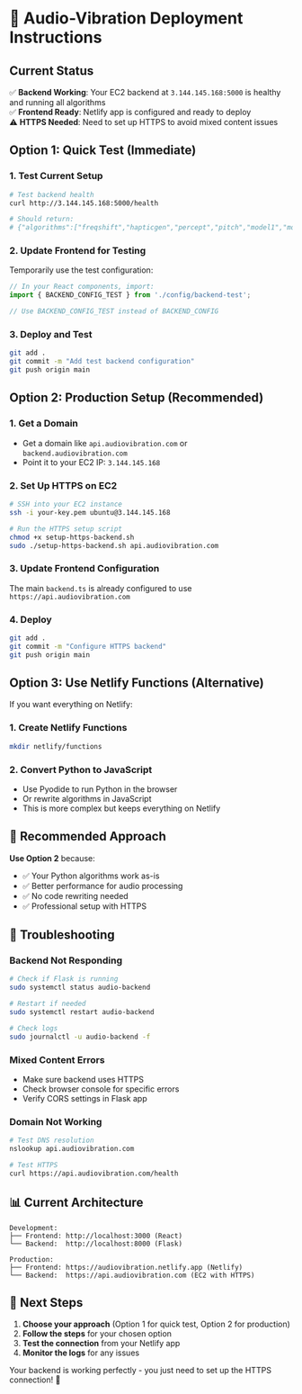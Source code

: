 # 🚀 Audio-Vibration Deployment Instructions

## Current Status
✅ **Backend Working**: Your EC2 backend at `3.144.145.168:5000` is healthy and running all algorithms  
✅ **Frontend Ready**: Netlify app is configured and ready to deploy  
⚠️ **HTTPS Needed**: Need to set up HTTPS to avoid mixed content issues  

## Option 1: Quick Test (Immediate)

### 1. Test Current Setup
```bash
# Test backend health
curl http://3.144.145.168:5000/health

# Should return:
# {"algorithms":["freqshift","hapticgen","percept","pitch","model1","model2"],"status":"healthy"}
```

### 2. Update Frontend for Testing
Temporarily use the test configuration:

```typescript
// In your React components, import:
import { BACKEND_CONFIG_TEST } from './config/backend-test';

// Use BACKEND_CONFIG_TEST instead of BACKEND_CONFIG
```

### 3. Deploy and Test
```bash
git add .
git commit -m "Add test backend configuration"
git push origin main
```

## Option 2: Production Setup (Recommended)

### 1. Get a Domain
- Get a domain like `api.audiovibration.com` or `backend.audiovibration.com`
- Point it to your EC2 IP: `3.144.145.168`

### 2. Set Up HTTPS on EC2
```bash
# SSH into your EC2 instance
ssh -i your-key.pem ubuntu@3.144.145.168

# Run the HTTPS setup script
chmod +x setup-https-backend.sh
sudo ./setup-https-backend.sh api.audiovibration.com
```

### 3. Update Frontend Configuration
The main `backend.ts` is already configured to use `https://api.audiovibration.com`

### 4. Deploy
```bash
git add .
git commit -m "Configure HTTPS backend"
git push origin main
```

## Option 3: Use Netlify Functions (Alternative)

If you want everything on Netlify:

### 1. Create Netlify Functions
```bash
mkdir netlify/functions
```

### 2. Convert Python to JavaScript
- Use Pyodide to run Python in the browser
- Or rewrite algorithms in JavaScript
- This is more complex but keeps everything on Netlify

## 🎯 Recommended Approach

**Use Option 2** because:
- ✅ Your Python algorithms work as-is
- ✅ Better performance for audio processing
- ✅ No code rewriting needed
- ✅ Professional setup with HTTPS

## 🔧 Troubleshooting

### Backend Not Responding
```bash
# Check if Flask is running
sudo systemctl status audio-backend

# Restart if needed
sudo systemctl restart audio-backend

# Check logs
sudo journalctl -u audio-backend -f
```

### Mixed Content Errors
- Make sure backend uses HTTPS
- Check browser console for specific errors
- Verify CORS settings in Flask app

### Domain Not Working
```bash
# Test DNS resolution
nslookup api.audiovibration.com

# Test HTTPS
curl https://api.audiovibration.com/health
```

## 📊 Current Architecture

```
Development:
├── Frontend: http://localhost:3000 (React)
└── Backend:  http://localhost:8000 (Flask)

Production:
├── Frontend: https://audiovibration.netlify.app (Netlify)
└── Backend:  https://api.audiovibration.com (EC2 with HTTPS)
```

## 🚀 Next Steps

1. **Choose your approach** (Option 1 for quick test, Option 2 for production)
2. **Follow the steps** for your chosen option
3. **Test the connection** from your Netlify app
4. **Monitor the logs** for any issues

Your backend is working perfectly - you just need to set up the HTTPS connection! 🎵
